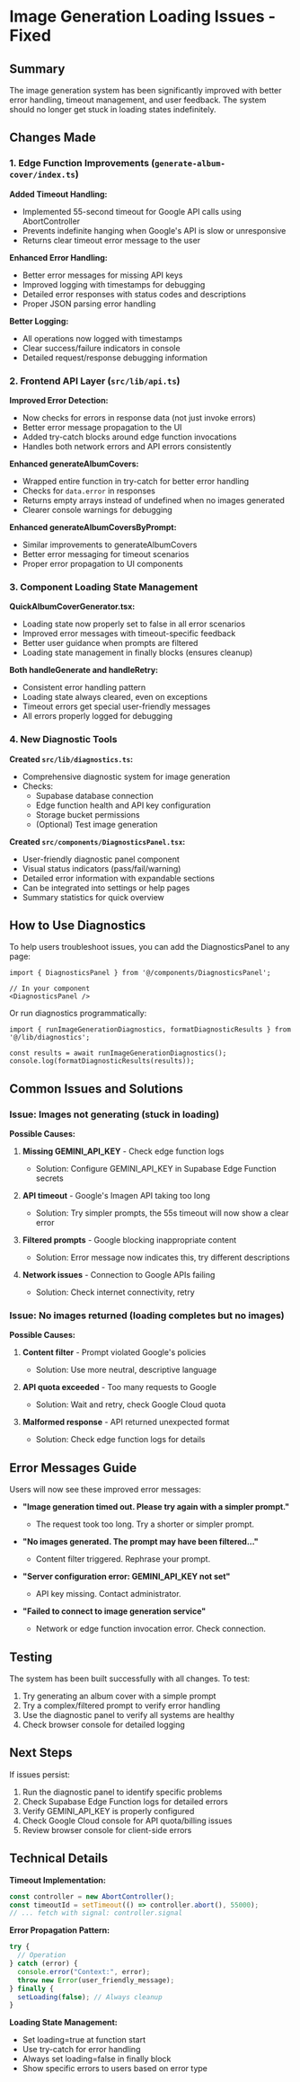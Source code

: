 # Image Generation Loading Issues - Fixed

## Summary

The image generation system has been significantly improved with better error handling, timeout management, and user feedback. The system should no longer get stuck in loading states indefinitely.

## Changes Made

### 1. Edge Function Improvements (`generate-album-cover/index.ts`)

**Added Timeout Handling:**
- Implemented 55-second timeout for Google API calls using AbortController
- Prevents indefinite hanging when Google's API is slow or unresponsive
- Returns clear timeout error message to the user

**Enhanced Error Handling:**
- Better error messages for missing API keys
- Improved logging with timestamps for debugging
- Detailed error responses with status codes and descriptions
- Proper JSON parsing error handling

**Better Logging:**
- All operations now logged with timestamps
- Clear success/failure indicators in console
- Detailed request/response debugging information

### 2. Frontend API Layer (`src/lib/api.ts`)

**Improved Error Detection:**
- Now checks for errors in response data (not just invoke errors)
- Better error message propagation to the UI
- Added try-catch blocks around edge function invocations
- Handles both network errors and API errors consistently

**Enhanced generateAlbumCovers:**
- Wrapped entire function in try-catch for better error handling
- Checks for `data.error` in responses
- Returns empty arrays instead of undefined when no images generated
- Clearer console warnings for debugging

**Enhanced generateAlbumCoversByPrompt:**
- Similar improvements to generateAlbumCovers
- Better error messaging for timeout scenarios
- Proper error propagation to UI components

### 3. Component Loading State Management

**QuickAlbumCoverGenerator.tsx:**
- Loading state now properly set to false in all error scenarios
- Improved error messages with timeout-specific feedback
- Better user guidance when prompts are filtered
- Loading state management in finally blocks (ensures cleanup)

**Both handleGenerate and handleRetry:**
- Consistent error handling pattern
- Loading state always cleared, even on exceptions
- Timeout errors get special user-friendly messages
- All errors properly logged for debugging

### 4. New Diagnostic Tools

**Created `src/lib/diagnostics.ts`:**
- Comprehensive diagnostic system for image generation
- Checks:
  - Supabase database connection
  - Edge function health and API key configuration
  - Storage bucket permissions
  - (Optional) Test image generation

**Created `src/components/DiagnosticsPanel.tsx`:**
- User-friendly diagnostic panel component
- Visual status indicators (pass/fail/warning)
- Detailed error information with expandable sections
- Can be integrated into settings or help pages
- Summary statistics for quick overview

## How to Use Diagnostics

To help users troubleshoot issues, you can add the DiagnosticsPanel to any page:

```tsx
import { DiagnosticsPanel } from '@/components/DiagnosticsPanel';

// In your component
<DiagnosticsPanel />
```

Or run diagnostics programmatically:

```tsx
import { runImageGenerationDiagnostics, formatDiagnosticResults } from '@/lib/diagnostics';

const results = await runImageGenerationDiagnostics();
console.log(formatDiagnosticResults(results));
```

## Common Issues and Solutions

### Issue: Images not generating (stuck in loading)

**Possible Causes:**
1. **Missing GEMINI_API_KEY** - Check edge function logs
   - Solution: Configure GEMINI_API_KEY in Supabase Edge Function secrets

2. **API timeout** - Google's Imagen API taking too long
   - Solution: Try simpler prompts, the 55s timeout will now show a clear error

3. **Filtered prompts** - Google blocking inappropriate content
   - Solution: Error message now indicates this, try different descriptions

4. **Network issues** - Connection to Google APIs failing
   - Solution: Check internet connectivity, retry

### Issue: No images returned (loading completes but no images)

**Possible Causes:**
1. **Content filter** - Prompt violated Google's policies
   - Solution: Use more neutral, descriptive language

2. **API quota exceeded** - Too many requests to Google
   - Solution: Wait and retry, check Google Cloud quota

3. **Malformed response** - API returned unexpected format
   - Solution: Check edge function logs for details

## Error Messages Guide

Users will now see these improved error messages:

- **"Image generation timed out. Please try again with a simpler prompt."**
  - The request took too long. Try a shorter or simpler prompt.

- **"No images generated. The prompt may have been filtered..."**
  - Content filter triggered. Rephrase your prompt.

- **"Server configuration error: GEMINI_API_KEY not set"**
  - API key missing. Contact administrator.

- **"Failed to connect to image generation service"**
  - Network or edge function invocation error. Check connection.

## Testing

The system has been built successfully with all changes. To test:

1. Try generating an album cover with a simple prompt
2. Try a complex/filtered prompt to verify error handling
3. Use the diagnostic panel to verify all systems are healthy
4. Check browser console for detailed logging

## Next Steps

If issues persist:

1. Run the diagnostic panel to identify specific problems
2. Check Supabase Edge Function logs for detailed errors
3. Verify GEMINI_API_KEY is properly configured
4. Check Google Cloud console for API quota/billing issues
5. Review browser console for client-side errors

## Technical Details

**Timeout Implementation:**
```typescript
const controller = new AbortController();
const timeoutId = setTimeout(() => controller.abort(), 55000);
// ... fetch with signal: controller.signal
```

**Error Propagation Pattern:**
```typescript
try {
  // Operation
} catch (error) {
  console.error("Context:", error);
  throw new Error(user_friendly_message);
} finally {
  setLoading(false); // Always cleanup
}
```

**Loading State Management:**
- Set loading=true at function start
- Use try-catch for error handling
- Always set loading=false in finally block
- Show specific errors to users based on error type
